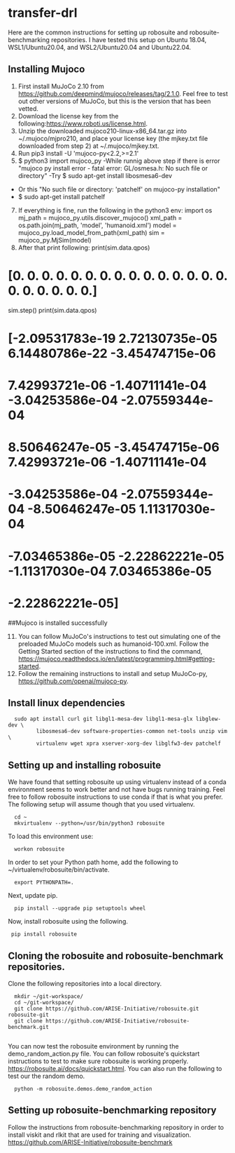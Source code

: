 # transfer-drl

Here are the common instructions for setting up robosuite and robosuite-benchmarking repositories. I have tested this setup on Ubuntu 18.04, WSL1/Ubuntu20.04, and WSL2/Ubuntu20.04 and Ubuntu22.04.

## Installing Mujoco

1. First install MuJoCo 2.10 from https://github.com/deepmind/mujoco/releases/tag/2.1.0. Feel free to test out other versions of MuJoCo, but this is the version that has been vetted.
2. Download the license key from the following:https://www.roboti.us/license.html. 
3. Unzip the downloaded  mujoco210-linux-x86_64.tar.gz into ~/.mujoco/mjpro210, and place your license key (the mjkey.txt file downloaded from step 2) at ~/.mujoco/mjkey.txt.
4. Run pip3 install -U 'mujoco-py<2.2,>=2.1'
5. $ python3
import mujoco_py
-While runnig above step if there is error "mujoco py install error - fatal error: GL/osmesa.h: No such file or directory"
-Try $ sudo apt-get install libosmesa6-dev
- Or this "No such file or directory: 'patchelf' on mujoco-py installation"
- $ sudo apt-get install patchelf
7. If everything is fine, run the following in the python3 env:
import os
mj_path = mujoco_py.utils.discover_mujoco()
xml_path = os.path.join(mj_path, 'model', 'humanoid.xml')
model = mujoco_py.load_model_from_path(xml_path)
sim = mujoco_py.MjSim(model)
9. After that print following:
print(sim.data.qpos)
# [0. 0. 0. 0. 0. 0. 0. 0. 0. 0. 0. 0. 0. 0. 0. 0. 0. 0. 0. 0. 0.]

sim.step()
print(sim.data.qpos)
# [-2.09531783e-19  2.72130735e-05  6.14480786e-22 -3.45474715e-06
#   7.42993721e-06 -1.40711141e-04 -3.04253586e-04 -2.07559344e-04
#   8.50646247e-05 -3.45474715e-06  7.42993721e-06 -1.40711141e-04
#  -3.04253586e-04 -2.07559344e-04 -8.50646247e-05  1.11317030e-04
#  -7.03465386e-05 -2.22862221e-05 -1.11317030e-04  7.03465386e-05
#  -2.22862221e-05]

##Mujoco is installed successfully

11. You can follow MuJoCo's instructions to test out simulating one of the preloaded MuJoCo models such as humanoid-100.xml. Follow the Getting Started section of the instructions to find
the command, https://mujoco.readthedocs.io/en/latest/programming.html#getting-started. 
3. Follow the remaining instructions to install and setup MuJoCo-py, https://github.com/openai/mujoco-py. 

## Install linux dependencies
```shell
  sudo apt install curl git libgl1-mesa-dev libgl1-mesa-glx libglew-dev \
         libosmesa6-dev software-properties-common net-tools unzip vim \
         virtualenv wget xpra xserver-xorg-dev libglfw3-dev patchelf
 ```
 
 ## Setting up and installing robosuite
 
 We have found that setting robosuite up using virtualenv instead of a conda environment seems to work better and not have bugs running training. Feel free to follow robosuite 
 instructions to use conda if that is what you prefer. The following setup will assume though that you used virtualenv.
 
 ```shell
   cd ~
   mkvirtualenv --python=/usr/bin/python3 robosuite
  ```
   To load this environment use:
   
  ```shell
    workon robosuite
  ```
    
 In order to set your Python path home, add the following to ~/virtualenv/robosuite/bin/activate.
    
   ```shell
     export PYTHONPATH=.
   ```
   
 Next, update pip.
 ```shell
   pip install --upgrade pip setuptools wheel
 ```
 
 Now, install robosuite using the following.
 ```shell
  pip install robosuite
 ```
 
 ## Cloning the robosuite and robosuite-benchmark repositories. 
 
 Clone the following repositories into a local directory. 
 ```shell
   mkdir ~/git-workspace/
   cd ~/git-workspace/
   git clone https://github.com/ARISE-Initiative/robosuite.git robosuite-git
   git clone https://github.com/ARISE-Initiative/robosuite-benchmark.git
   
 ```
 
 You can now test the robosuite environment by running the demo_random_action.py file. You can follow robosuite's quickstart instructions to test to make sure robosuite is
 working properly. https://robosuite.ai/docs/quickstart.html. 
 You can also run the following to test our the random demo.
 ```shell
   python -m robosuite.demos.demo_random_action
 ```
 
 ## Setting up robosuite-benchmarking repository
 Follow the instructions from robosuite-benchmarking repository in order to install viskit and rlkit that are used for training and visualization. https://github.com/ARISE-Initiative/robosuite-benchmark
   
   
 
